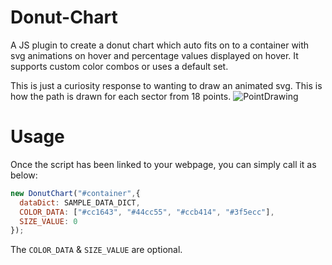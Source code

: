 # Donut-Chart
A JS plugin to create a donut chart which auto fits on to a container with svg animations on hover and percentage values displayed on hover. It supports custom color combos or uses a default set. 

This is just a curiosity response to wanting to draw an animated svg. This is how the path is drawn for each sector from 18 points.
![PointDrawing](https://github.com/user-attachments/assets/711bc416-e449-4a02-b9d6-9a049a8315ee)

# Usage

Once the script has been linked to your webpage, you can simply call it as below:

```javascript
new DonutChart("#container",{  
  dataDict: SAMPLE_DATA_DICT,  
  COLOR_DATA: ["#cc1643", "#44cc55", "#ccb414", "#3f5ecc"],  
  SIZE_VALUE: 0  
});  
```
The `COLOR_DATA` & `SIZE_VALUE` are optional.
